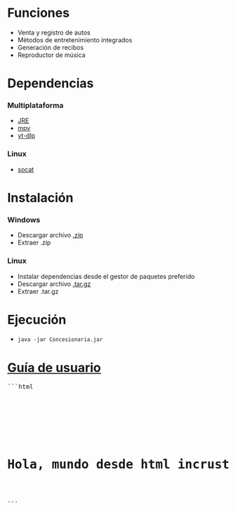 # Funciones
 - Venta y registro de autos
 - Métodos de entretenimiento integrados
 - Generación de recibos
 - Reproductor de música


# Dependencias
### Multiplataforma
 - [JRE](https://openjdk.org/)
 - [mpv](https://mpv.io/)
 - [yt-dlp](https://github.com/yt-dlp/yt-dlp/)

### Linux 
 - [socat](http://www.dest-unreach.org/socat/)


# Instalación
### Windows
 - Descargar archivo [.zip](https://github.com/migue07juegos/Concesionaria_Java/releases/download/v1.0.0/Windows-x64.zip)
 - Extraer .zip

### Linux
 - Instalar dependencias desde el gestor de paquetes preferido
 - Descargar archivo [.tar.gz](https://github.com/migue07juegos/Concesionaria_Java/releases/download/v1.0.0/Linux-x64.tar.gz)
 - Extraer .tar.gz


# Ejecución
 - `java -jar Concesionaria.jar`

# [Guía de usuario](https://migue07juegos.github.io/Concesionaria_Java/Howto.html)

<pre>
```html
<!DOCTYPE html>
<html>
<head>
  <title>Mi Página HTML</title>
</head>
<body>
  <h1>Hola, mundo desde html incrustado!</h1>
</body>
</html>
```
</pre>